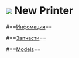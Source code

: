 ![](https://avatars0.githubusercontent.com/u/6559911?s=40) New Printer
=====

#==[Инфомация](https://github.com/soda-io/SPRiNTR/blob/master/README.md)==

#==[Запчасти](https://github.com/soda-io/SPRiNTR/blob/master/New-Printet/Spareparts.md)==

#==[Models](https://github.com/soda-io/mendel-upgrade/tree/master/New-Printet/MendelMax%20Kit?raw=true)==
